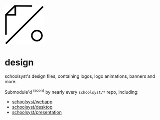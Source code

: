 <img alt="schoolsyst's logo" src="./logo/logo-black.png" width="25%">

# design
schoolsyst's design files, containing logos, logo animations, banners and more.

Submodule'd <sup>(soon)</sup> by nearly every `schoolsyst/*` repo, including:

- [schoolsyst/webapp](https://github.com/schoolsyst/webapp)
- [schoolsyst/desktop](https://github.com/schoolsyst/desktop)
- [schoolsyst/presentation](https://github.com/schoolsyst/presentation)
